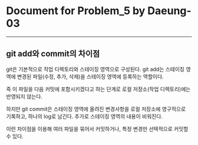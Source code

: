 # Document for Problem_5 by Daeung-03
---

## git add와 commit의 차이점
git은 기본적으로 작업 디렉토리와 스테이징 영역으로 구성된다. git add는 스테이징 영역에 변경된 파일(수정, 추가, 삭제)을 스테이징 영역에 등록하는 역할이다. 

즉 이 파일을 다음 커밋에 포함시키겠다고 하는 단계로 로컬 저장소(작업 디렉토리)에는 반영되지 않는다.

하지만 git commit은 스테이징 영역에 올려진 변경사항을 로컬 저장소에 영구적으로 기록하고, 하나의 log로 남긴다. 추가로 스테이징 영역의 내용이 비워진다.

이런 차이점을 이용해 여러 파일을 묶어서 커밋하거나, 특정 변경만 선택적으로 커밋할 수 있다.
